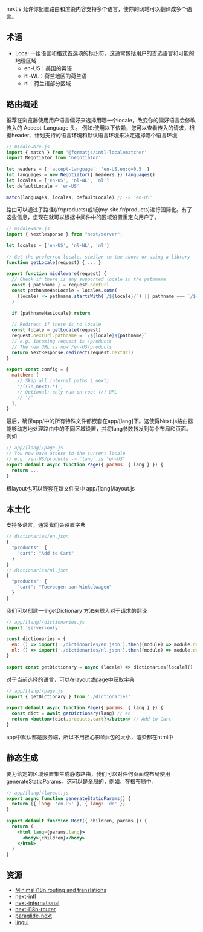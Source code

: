 nextjs 允许你配置路由和渲染内容支持多个语言，使你的网站可以翻译成多个语言。
## 术语

- Local 一组语言和格式首选项的标识符。这通常包括用户的首选语言和可能的地理区域
   - en-US：美国的英语
   - nl-WL：荷兰地区的荷兰语
   - nl：荷兰语部分区域
## 路由概述
推荐在浏览器使用用户语言偏好来选择用哪一个locale，改变你的偏好语言会修改传入的 Accept-Language 头。
例如:使用以下依赖，您可以查看传入的请求，根据header、计划支持的语言环境和默认语言环境来决定选择哪个语言环境
```jsx
// middleware.js
import { match } from '@formatjs/intl-localematcher'
import Negotiator from 'negotiator'
 
let headers = { 'accept-language': 'en-US,en;q=0.5' }
let languages = new Negotiator({ headers }).languages()
let locales = ['en-US', 'nl-NL', 'nl']
let defaultLocale = 'en-US'
 
match(languages, locales, defaultLocale) // -> 'en-US'
```
路由可以通过子路径(/fr/products)或域(my-site.fr/products)进行国际化。有了这些信息，您现在就可以根据中间件中的区域设置重定向用户了。
```jsx
// middleware.js
import { NextResponse } from "next/server";
 
let locales = ['en-US', 'nl-NL', 'nl']
 
// Get the preferred locale, similar to the above or using a library
function getLocale(request) { ... }
 
export function middleware(request) {
  // Check if there is any supported locale in the pathname
  const { pathname } = request.nextUrl
  const pathnameHasLocale = locales.some(
    (locale) => pathname.startsWith(`/${locale}/`) || pathname === `/${locale}`
  )
 
  if (pathnameHasLocale) return
 
  // Redirect if there is no locale
  const locale = getLocale(request)
  request.nextUrl.pathname = `/${locale}${pathname}`
  // e.g. incoming request is /products
  // The new URL is now /en-US/products
  return NextResponse.redirect(request.nextUrl)
}
 
export const config = {
  matcher: [
    // Skip all internal paths (_next)
    '/((?!_next).*)',
    // Optional: only run on root (/) URL
    // '/'
  ],
}
```
最后，确保app/中的所有特殊文件都嵌套在app/[lang]下。这使得Next.js路由器能够动态地处理路由中的不同区域设置，并将lang参数转发到每个布局和页面。例如
```jsx
// app/[lang]/page.js
// You now have access to the current locale
// e.g. /en-US/products -> `lang` is "en-US"
export default async function Page({ params: { lang } }) {
  return ...
}
```
根layout也可以嵌套在新文件夹中 app/[lang]/layout.js
## 本土化
支持多语言，通常我们会设置字典
```jsx
// dictionaries/en.json
{
  "products": {
    "cart": "Add to Cart"
  }
}
// dictionaries/nl.json
{
  "products": {
    "cart": "Toevoegen aan Winkelwagen"
  }
}
```
我们可以创建一个getDictionary 方法来载入对于请求的翻译
```jsx
// app/[lang]/dictionaries.js
import 'server-only'
 
const dictionaries = {
  en: () => import('./dictionaries/en.json').then((module) => module.default),
  nl: () => import('./dictionaries/nl.json').then((module) => module.default),
}
 
export const getDictionary = async (locale) => dictionaries[locale]()
```
对于当前选择的语言，可以在layout或page中获取字典
```jsx
// app/[lang]/page.js
import { getDictionary } from './dictionaries'
 
export default async function Page({ params: { lang } }) {
  const dict = await getDictionary(lang) // en
  return <button>{dict.products.cart}</button> // Add to Cart
}
```
app中默认都是服务端，所以不用担心影响js包的大小，渲染都在html中
## 静态生成
要为给定的区域设置集生成静态路由，我们可以对任何页面或布局使用generateStaticParams。这可以是全局的，例如，在根布局中:
```jsx
// app/[lang]/layout.js
export async function generateStaticParams() {
  return [{ lang: 'en-US' }, { lang: 'de' }]
}
 
export default function Root({ children, params }) {
  return (
    <html lang={params.lang}>
      <body>{children}</body>
    </html>
  )
}
```
## 资源

- [Minimal i18n routing and translations](https://github.com/vercel/next.js/tree/canary/examples/app-dir-i18n-routing)
- [next-intl](https://next-intl-docs.vercel.app/docs/next-13)
- [next-international](https://github.com/QuiiBz/next-international)
- [next-i18n-router](https://github.com/i18nexus/next-i18n-router)
- [paraglide-next](https://inlang.com/m/osslbuzt/paraglide-next-i18n)
- [lingui](https://lingui.dev/)
